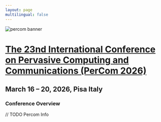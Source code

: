 ```yaml
---
layout: page
multilingual: false
---
```


![percom banner](https://i0.wp.com/www.percom.org/wp-content/uploads/2024/06/PerCom25_Banner_R2.jpg?w=2000&ssl=1)

# [The 23nd International Conference on Pervasive Computing and Communications (PerCom 2026)](https://www.percom.org/)
## March 16 – 20, 2026, Pisa Italy

### Conference Overview

// TODO Percom Info

